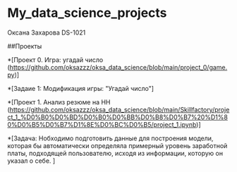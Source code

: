 # My_data_science_projects
Оксана Захарова DS-1021

##Проекты

*[Проект 0. Игра: угадай число (https://github.com/oksazzz/oksa_data_science/blob/main/project_0/game.py)]

*[Задаие 1: Модификация игры: "Угадай число"]


*[Проект 1. Анализ резюме на HH (https://github.com/oksazzz/oksa_data_science/blob/main/Skillfactory/project_1_%D0%B0%D0%BD%D0%B0%D0%BB%D0%B8%D0%B7%20%D1%80%D0%B5%D0%B7%D1%8E%D0%BC%D0%B5/project_1.ipynb)]     

*[Задача: Hобходимо подготовить данные для построения модели, которая бы автоматически определяла примерный уровень заработной платы, подходящей пользователю, исходя из информации, которую он указал о себе.  ]